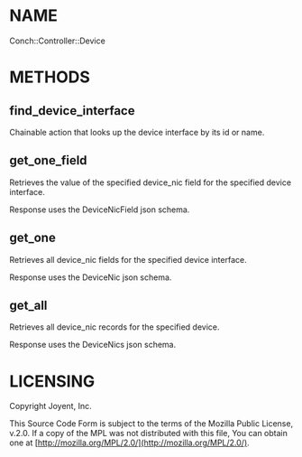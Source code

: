 # NAME

Conch::Controller::Device

# METHODS

## find\_device\_interface

Chainable action that looks up the device interface by its id or name.

## get\_one\_field

Retrieves the value of the specified device\_nic field for the specified device interface.

Response uses the DeviceNicField json schema.

## get\_one

Retrieves all device\_nic fields for the specified device interface.

Response uses the DeviceNic json schema.

## get\_all

Retrieves all device\_nic records for the specified device.

Response uses the DeviceNics json schema.

# LICENSING

Copyright Joyent, Inc.

This Source Code Form is subject to the terms of the Mozilla Public License,
v.2.0. If a copy of the MPL was not distributed with this file, You can obtain
one at [http://mozilla.org/MPL/2.0/](http://mozilla.org/MPL/2.0/).
